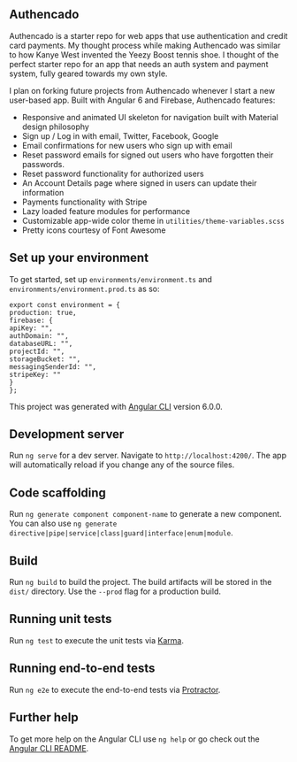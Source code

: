 ## Authencado

Authencado is a starter repo for web apps that use authentication and credit card payments. My thought process while making Authencado was similar to how Kanye West invented the Yeezy Boost tennis shoe. I thought of the perfect starter repo for an app that needs an auth system and payment system, fully geared towards my own style. 

I plan on forking future projects from Authencado whenever I start a new user-based app. Built with Angular 6 and Firebase, Authencado features: 

* Responsive and animated UI skeleton for navigation built with Material design philosophy
* Sign up / Log in with email, Twitter, Facebook, Google
* Email confirmations for new users who sign up with email
* Reset password emails for signed out users who have forgotten their passwords.
* Reset password functionality for authorized users
* An Account Details page where signed in users can update their information
* Payments functionality with Stripe
* Lazy loaded feature modules for performance
* Customizable app-wide color theme in ``utilities/theme-variables.scss``
* Pretty icons courtesy of Font Awesome

## Set up your environment

To get started, set up ``environments/environment.ts`` and ``environments/environment.prod.ts`` as so:

 ``export const environment = {`` <br/>
   ``production: true,`` <br/>
   ``firebase: {`` <br/>
     ``apiKey: "",`` <br/>
     ``authDomain: "",`` <br/>
     ``databaseURL: "",`` <br/>
     ``projectId: "",`` <br/>
     ``storageBucket: "",`` <br/>
     ``messagingSenderId: "",`` <br/>
     ``stripeKey: ""`` <br/>
   ``}`` <br/>
 ``};``
 


This project was generated with [Angular CLI](https://github.com/angular/angular-cli) version 6.0.0.

## Development server

Run `ng serve` for a dev server. Navigate to `http://localhost:4200/`. The app will automatically reload if you change any of the source files.

## Code scaffolding

Run `ng generate component component-name` to generate a new component. You can also use `ng generate directive|pipe|service|class|guard|interface|enum|module`.

## Build

Run `ng build` to build the project. The build artifacts will be stored in the `dist/` directory. Use the `--prod` flag for a production build.

## Running unit tests

Run `ng test` to execute the unit tests via [Karma](https://karma-runner.github.io).

## Running end-to-end tests

Run `ng e2e` to execute the end-to-end tests via [Protractor](http://www.protractortest.org/).

## Further help

To get more help on the Angular CLI use `ng help` or go check out the [Angular CLI README](https://github.com/angular/angular-cli/blob/master/README.md).
